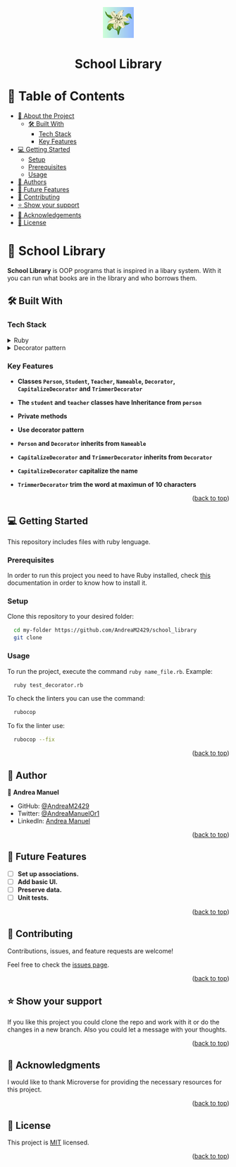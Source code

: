 <a name="readme-top"></a>
<div align="center">

  <img src=assets/logo.png width=70px>
  <h1><b>School Library</b></h1>

</div>

# 📗 Table of Contents

- [📖 About the Project](#about-project)
  - [🛠 Built With](#built-with)
    - [Tech Stack](#tech-stack)
    - [Key Features](#key-features)
- [💻 Getting Started](#getting-started)
  - [Setup](#setup)
  - [Prerequisites](#prerequisites)
  - [Usage](#usage)
- [👥 Authors](#authors)
- [🔭 Future Features](#future-features)
- [🤝 Contributing](#contributing)
- [⭐️ Show your support](#support)
- [🙏 Acknowledgements](#acknowledgements)
- [📝 License](#license)

# 📖 School Library <a name="about-project"></a>

**School Library** is OOP programs that is inspired in a libary system. With it you can run what books are in the library and who borrows them.

## 🛠 Built With <a name="built-with"></a>

### Tech Stack <a name="tech-stack"></a>

<details>
<summary>Ruby</summary>
  <ul>
    <li>
      <a href="https://www.ruby-lang.org/es/">Ruby</a>
    </li>
    <li>
      <a href="https://github.com/github/rubocop-github/blob/main/STYLEGUIDE.md">Ruby styles guide</a>
    </li>
    <li>
      <a href="https://github.com/microverseinc/linters-config/tree/master/ruby">Ruby linters (Rubocop)</a>
    </li>
  </ul>
</details>

<details>
<summary>Decorator pattern</summary>
  <ul>
    <li>
      <a href="https://refactoring.guru/design-patterns/decorator">What it is?</a>
    </li>
    <li>
      <a href="https://refactoring.guru/design-patterns/decorator/ruby/example#example-0">Decorator in Ruby</a>
    </li>
  </ul>
</details>


### Key Features <a name="key-features"></a>

- **Classes `Person`, `Student`, `Teacher`, `Nameable`, `Decorator`, `CapitalizeDecorator` and `TrimmerDecorator`**

- **The `student` and `teacher` classes have Inheritance from `person`**

- **Private methods**

- **Use decorator pattern**

- **`Person` and `Decorator` inherits from `Nameable`**

- **`CapitalizeDecorator` and `TrimmerDecorator` inherits from `Decorator`**

- **`CapitalizeDecorator` capitalize the name**

- **`TrimmerDecorator` trim the word at maximun of 10 characters**


<p align="right">(<a href="#readme-top">back to top</a>)</p>

## 💻 Getting Started <a name="getting-started"></a>

This repository includes files with ruby lenguage.

### Prerequisites

In order to run this project you need to have Ruby installed, check [this](https://www.ruby-lang.org/en/) documentation in order to know how to install it.

### Setup

Clone this repository to your desired folder:

```sh
  cd my-folder https://github.com/AndreaM2429/school_library
  git clone
```

### Usage

To run the project, execute the command `ruby name_file.rb`. Example:

```sh
  ruby test_decorator.rb
```

To check the linters you can use the command:

```sh
  rubocop
```

To fix the linter use: 

```sh
  rubocop --fix
```

<p align="right">(<a href="#readme-top">back to top</a>)</p>

## 👥 Author <a name="authors"></a>

👤 **Andrea Manuel**

- GitHub: [@AndreaM2429](https://github.com/AndreaM2429)
- Twitter: [@AndreaManuelOr1](https://twitter.com/AndreaManuelOr1)
- LinkedIn: [Andrea Manuel](https://www.linkedin.com/in/andreamanuel24/)

<p align="right">(<a href="#readme-top">back to top</a>)</p>

## 🔭 Future Features <a name="future-features"></a>

- [ ] **Set up associations.**
- [ ] **Add basic UI.**
- [ ] **Preserve data.**
- [ ] **Unit tests.**

<p align="right">(<a href="#readme-top">back to top</a>)</p>

## 🤝 Contributing <a name="contributing"></a>

Contributions, issues, and feature requests are welcome!

Feel free to check the [issues page](../../issues/).

<p align="right">(<a href="#readme-top">back to top</a>)</p>

## ⭐️ Show your support <a name="support"></a>

If you like this project you could clone the repo and work with it or do the changes in a new branch. Also you could let a message with your thoughts.

<p align="right">(<a href="#readme-top">back to top</a>)</p>

## 🙏 Acknowledgments <a name="acknowledgements"></a>

I would like to thank Microverse for providing the necessary resources for this project.

<p align="right">(<a href="#readme-top">back to top</a>)</p>

## 📝 License <a name="license"></a>

This project is [MIT](./LICENSE) licensed.

<p align="right">(<a href="#readme-top">back to top</a>)</p>
